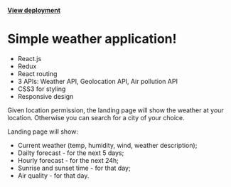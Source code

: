 **[View deployment](https://weather-app-marko.netlify.app/)**


# Simple weather application!

- React.js
- Redux
- React routing
- 3 APIs: Weather API, Geolocation API, Air pollution API
- CSS3 for styling
- Responsive design

Given location permission, the landing page will show the weather at your location.
Otherwise you can search for a city of your choice.

Landing page will show: 
- Current weather (temp, humidity, wind, weather description);
- Dailty forecast - for the next 5 days; 
- Hourly forecast - for the next 24h;
- Sunrise and sunset time - for that day;
- Air quality - for that day.

